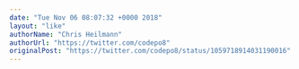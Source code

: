 ```yaml
---
date: "Tue Nov 06 08:07:32 +0000 2018"
layout: "like"
authorName: "Chris Heilmann"
authorUrl: "https://twitter.com/codepo8"
originalPost: "https://twitter.com/codepo8/status/1059718914031190016"
---
```

